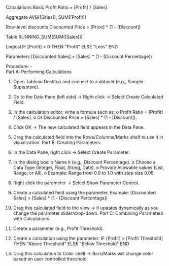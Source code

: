 Calculations
Basic
Profit Ratio = [Profit] / [Sales]

Aggregate
AVG([Sales]), SUM([Profit])

Row-level discounts
Discounted Price = [Price] * (1 - [Discount])

Table 
RUNNING_SUM(SUM([Sales]))

Logical
IF [Profit] > 0 THEN "Profit" ELSE "Loss" END

Parameters
[Discounted Sales] = [Sales] * (1 - [Discount Percentage])  

Procedure: -  
Part A: Performing Calculations 
1. Open Tableau Desktop and connect to a dataset (e.g., Sample Superstore). 
2. Go to the Data Pane (left side) → Right click → Select Create Calculated Field. 
3. In the calculation editor, write a formula such as: 
    o Profit Ratio = [Profit] / [Sales]. 
    o Or Discounted Price = [Sales] * (1 - [Discount]). 
4. Click OK → The new calculated field appears in the Data Pane. 
5. Drag the calculated field into the Rows/Columns/Marks shelf to use it in visualization. 
Part B: Creating Parameters 
1. In the Data Pane, right click → Select Create Parameter. 
2. In the dialog box: 
    o Name it (e.g., Discount Percentage). 
    o Choose a Data Type (Integer, Float, String, Date). 
    o Provide Allowable values (List, Range, or All). 
    o Example: Range from 0.0 to 1.0 with step size 0.05. 
3. Right click the parameter → Select Show Parameter Control. 
4. Create a calculated field using the parameter. Example: 
    [Discounted Sales] = [Sales] * (1 - [Discount Percentage]) 

 
5. Drag this calculated field to the view → It updates dynamically as you change the 
parameter slider/drop-down. 
Part C: Combining Parameters with Calculations 
1. Create a parameter (e.g., Profit Threshold). 
2. Create a calculation using the parameter: 
    IF [Profit] > [Profit Threshold] THEN "Above Threshold" 
    ELSE "Below Threshold" 
    END 
3. Drag this calculation to Color shelf → Bars/Marks will change color based on user controlled threshold. 
